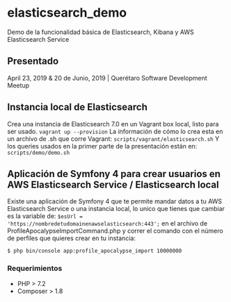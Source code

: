 # elasticsearch_demo
Demo de la funcionalidad básica de Elasticsearch, Kibana y AWS Elasticsearch Service

## Presentado
April 23, 2019 & 20 de Junio, 2019 | Querétaro Software Development Meetup

## Instancia local de Elasticsearch
Crea una instancia de Elasticsearch 7.0 en un Vagrant box local, listo para ser usado.
`
vagrant up --provision
` 
La información de cómo lo crea esta en un archivo de .sh que corre Vagrant:
`
scripts/vagrant/elasticsearch.sh
`
Y los queries usados en la primer parte de la presentación están en:
`
scripts/demo/demo.sh
`

## Aplicación de Symfony 4 para crear usuarios en AWS Elasticsearch Service / Elasticsearch local
Existe una aplicación de Symfony 4 que te permite mandar datos a tu AWS Elasticsearch Service o una instancia local,
lo unico que tienes que cambiar es la variable de:
`
 $esUrl = 'https://nombredetudomainenawselasticsearch:443';
`
en el archivo de ProfileApocalypseImportCommand.php y correr el comando con el número de perfiles que quieres crear en tu instancia:

`
$ php bin/console app:profile_apocalypse_import 10000000 
`

### Requerimientos
* PHP > 7.2
* Composer > 1.8 



